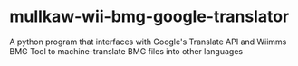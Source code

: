 # mullkaw-wii-bmg-google-translator
A python program that interfaces with Google's Translate API and Wiimms BMG Tool to machine-translate BMG files into other languages

